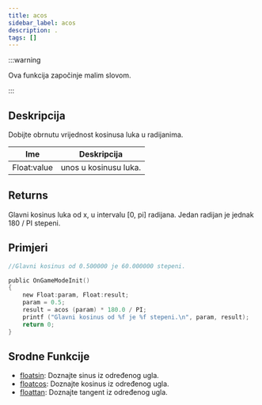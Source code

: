```yaml
---
title: acos
sidebar_label: acos
description: .
tags: []
---
```


:::warning

Ova funkcija započinje malim slovom.

:::

## Deskripcija

Dobijte obrnutu vrijednost kosinusa luka u radijanima.

| Ime         | Deskripcija           |
| ----------- | --------------------- |
| Float:value | unos u kosinusu luka. |

## Returns

Glavni kosinus luka od x, u intervalu [0, pi] radijana. Jedan radijan je jednak 180 / PI stepeni.

## Primjeri

```c
//Glavni kosinus od 0.500000 je 60.000000 stepeni.

public OnGameModeInit()
{
    new Float:param, Float:result;
    param = 0.5;
    result = acos (param) * 180.0 / PI;
    printf ("Glavni kosinus od %f je %f stepeni.\n", param, result);
    return 0;
}
```

## Srodne Funkcije

- [floatsin](floatsin.md): Doznajte sinus iz određenog ugla.
- [floatcos](floatcos.md): Doznajte kosinus iz određenog ugla.
- [floattan](floattan.md): Doznajte tangent iz određenog ugla.
